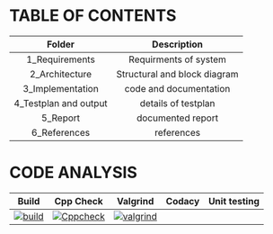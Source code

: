 # TABLE OF CONTENTS

| Folder | Description |
|:-----: |:----------: |
| 1_Requirements       | Requirments of system             |
|2_Architecture       | Structural and block diagram          |
|3_Implementation       | code and documentation         | 
|4_Testplan and output        | details of testplan            |
|5_Report       | documented report        |
| 6_References      | references            |


# CODE ANALYSIS 

| Build | Cpp Check| Valgrind | Codacy | Unit testing|
|--|--|--|--|--|
|[![build](https://github.com/Sakshi016/M2_EmbSys/actions/workflows/build.yml/badge.svg)](https://github.com/Sakshi016/M2_EmbSys/actions/workflows/build.yml)   | [![Cppcheck](https://github.com/Sakshi016/M2_EmbSys/actions/workflows/Cppcheck.yml/badge.svg)](https://github.com/Sakshi016/M2_EmbSys/actions/workflows/Cppcheck.yml)  | [![valgrind](https://github.com/Sakshi016/M2_EmbSys/actions/workflows/valgrind.yml/badge.svg)](https://github.com/Sakshi016/M2_EmbSys/actions/workflows/valgrind.yml)  |   |   |
